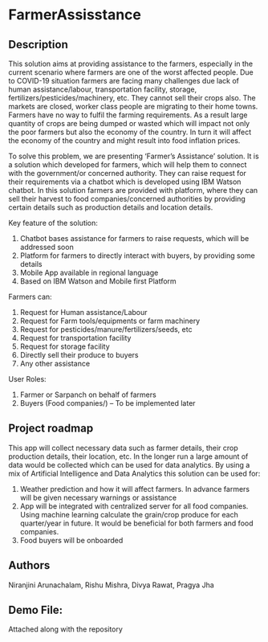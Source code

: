 # FarmerAssisstance

Description
------------------
This solution aims at providing assistance to the farmers, especially in the current scenario where farmers are one of the worst affected people. Due to COVID-19 situation farmers are facing many challenges due lack of human assistance/labour, transportation facility, storage, fertilizers/pesticides/machinery, etc. They cannot sell their crops also. The markets are closed, worker class people are migrating to their home towns. Farmers have no way to fulfil the farming requirements. As a result large quantity of crops are being dumped or wasted which will impact not only the poor farmers but also the economy of the country. In turn it will affect the economy of the country and might result into food inflation prices.

To solve this problem, we are presenting ‘Farmer’s Assistance’ solution. It is a solution which developed for farmers, which will help them to connect with the government/or concerned authority. They can raise request for their requirements via a chatbot which is developed using IBM Watson chatbot. In this solution farmers are provided with platform, where they can sell their harvest to food companies/concerned authorities by providing certain details such as production details and location details.

Key feature of the solution:
1.	Chatbot bases assistance for farmers to raise requests, which will be addressed soon
2.	Platform for farmers to directly interact with buyers, by providing some details
3.	Mobile App available in regional language
4.	Based on IBM Watson and Mobile first Platform

Farmers can:
1.	Request for Human assistance/Labour
2.	Request for Farm tools/equipments or farm machinery
3.	Request for pesticides/manure/fertilizers/seeds, etc
4.	Request for transportation facility
5.	Request for storage facility
6.	Directly sell their produce to buyers
7.	Any other assistance

User Roles:
1.	Farmer or Sarpanch on behalf of farmers
2.	Buyers (Food companies/) – To be implemented later


Project roadmap
----------------
This app will collect necessary data such as farmer details, their crop production details, their location, etc. In the longer run a large amount of data would be collected which can be used for data analytics. By using a mix of Artificial Intelligence and Data Analytics this solution can be used for:

1.	Weather prediction and how it will affect farmers. In advance farmers will be given necessary warnings or assistance
2.	App will be integrated with centralized server for all food companies. Using machine learning calculate the grain/crop produce for each quarter/year in future. It would be beneficial for both farmers and food companies.
3.	Food buyers will be onboarded


Authors
----------
Niranjini Arunachalam,
Rishu Mishra,
Divya Rawat,
Pragya Jha

Demo File:
----------
Attached along with the repository
